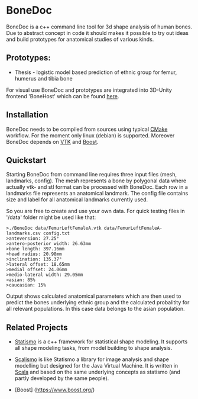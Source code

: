 # BoneDoc

BoneDoc is a c++ command line tool for 3d shape analysis of human bones. Due to abstract concept in code it should makes it possible to try out ideas and build prototypes for anatomical studies of various kinds.

## Prototypes:

* Thesis - logistic model based prediction of ethnic group for femur, humerus and tibia bone

For visual use BoneDoc and prototypes are integrated into 3D-Unity frontend 'BoneHost' which can be found [here](http://www.bonehost.net).

## Installation

BoneDoc needs to be compiled from sources using typical [CMake](https://cmake.org/) workflow. For the moment only linux (debian) is supported. Moreover BoneDoc depends on [VTK](http://www.vtk.org) and [Boost](http://www.boost.org).

## Quickstart

Starting BoneDoc from command line requires three input files (mesh, landmarks, config). The mesh represents a bone by polygonal data where actually vtk- and stl format can be processed with BoneDoc. Each row in a landmarks file represents an anatomical landmark. The config file contains size and label for all anatomical landmarks currently used.

So you are free to create and use your own data. For quick testing files in '/data' folder might be used like that:

```
>./BoneDoc data/FemurLeftFemaleA.vtk data/FemurLeftFemaleA-landmarks.csv config.txt
>anteversion: 27.25°
>antero-posterior width: 26.63mm
>bone length: 397.16mm
>head radius: 20.98mm
>inclination: 135.37°
>lateral offset: 18.65mm
>medial offset: 24.06mm
>medio-lateral width: 29.05mm
>asian: 85%
>caucasian: 15%
```

Output shows calculated anatomical parameters which are then used to predict the bones underlying ethnic group and the calculated probalitity for all relevant populations. In this case data belongs to the asian population.

## Related Projects

* [Statismo](https://github.com/statismo/statismo) is a c++ framework for statistical shape modeling. It supports all shape modeling tasks, from model building to shape analysis.

* [Scalismo](http://github.com/unibas-gravis/scalismo) is like Statismo a library for image analysis and shape modelling but designed for the Java Virtual Machine. It is written in [Scala](http://www.scala-lang.org/) and based on the same underlying concepts as statismo (and partly developed by the same people).

* [Boost] (https://www.boost.org/)
